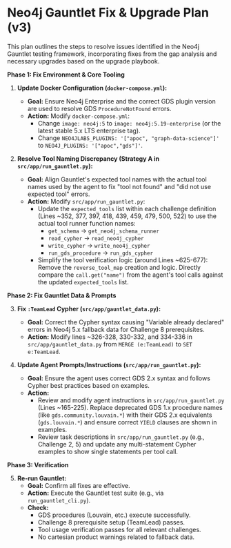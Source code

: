 # Neo4j Gauntlet Fix & Upgrade Plan (v3)

This plan outlines the steps to resolve issues identified in the Neo4j Gauntlet testing framework, incorporating fixes from the gap analysis and necessary upgrades based on the upgrade playbook.

**Phase 1: Fix Environment & Core Tooling**

1.  **Update Docker Configuration (`docker-compose.yml`):**
    *   **Goal:** Ensure Neo4j Enterprise and the correct GDS plugin version are used to resolve GDS `ProcedureNotFound` errors.
    *   **Action:** Modify `docker-compose.yml`:
        *   Change `image: neo4j:5` to `image: neo4j:5.19-enterprise` (or the latest stable 5.x LTS enterprise tag).
        *   Change `NEO4JLABS_PLUGINS: '["apoc", "graph-data-science"]'` to `NEO4J_PLUGINS: '["apoc","gds"]'`.

2.  **Resolve Tool Naming Discrepancy (Strategy A in `src/app/run_gauntlet.py`):**
    *   **Goal:** Align Gauntlet's expected tool names with the actual tool names used by the agent to fix "tool not found" and "did not use expected tool" errors.
    *   **Action:** Modify `src/app/run_gauntlet.py`:
        *   Update the `expected_tools` list within each challenge definition (Lines ~352, 377, 397, 418, 439, 459, 479, 500, 522) to use the actual tool runner function names:
            *   `get_schema` -> `get_neo4j_schema_runner`
            *   `read_cypher` -> `read_neo4j_cypher`
            *   `write_cypher` -> `write_neo4j_cypher`
            *   `run_gds_procedure` -> `run_gds_cypher`
        *   Simplify the tool verification logic (around Lines ~625-677): Remove the `reverse_tool_map` creation and logic. Directly compare the `call.get("name")` from the agent's tool calls against the updated `expected_tools` list.

**Phase 2: Fix Gauntlet Data & Prompts**

3.  **Fix `:TeamLead` Cypher (`src/app/gauntlet_data.py`):**
    *   **Goal:** Correct the Cypher syntax causing "Variable already declared" errors in Neo4j 5.x fallback data for Challenge 8 prerequisites.
    *   **Action:** Modify lines ~326-328, 330-332, and 334-336 in `src/app/gauntlet_data.py` from `MERGE (e:TeamLead)` to `SET e:TeamLead`.

4.  **Update Agent Prompts/Instructions (`src/app/run_gauntlet.py`):**
    *   **Goal:** Ensure the agent uses correct GDS 2.x syntax and follows Cypher best practices based on examples.
    *   **Action:**
        *   Review and modify agent instructions in `src/app/run_gauntlet.py` (Lines ~165-225). Replace deprecated GDS 1.x procedure names (like `gds.community.louvain.*`) with their GDS 2.x equivalents (`gds.louvain.*`) and ensure correct `YIELD` clauses are shown in examples.
        *   Review task descriptions in `src/app/run_gauntlet.py` (e.g., Challenge 2, 5) and update any multi-statement Cypher examples to show single statements per tool call.

**Phase 3: Verification**

5.  **Re-run Gauntlet:**
    *   **Goal:** Confirm all fixes are effective.
    *   **Action:** Execute the Gauntlet test suite (e.g., via `run_gauntlet_cli.py`).
    *   **Check:**
        *   GDS procedures (Louvain, etc.) execute successfully.
        *   Challenge 8 prerequisite setup (TeamLead) passes.
        *   Tool usage verification passes for all relevant challenges.
        *   No cartesian product warnings related to fallback data.